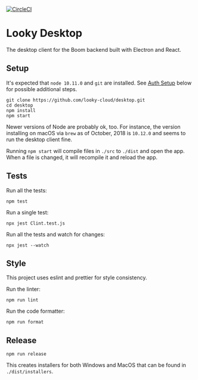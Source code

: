 [![CircleCI](https://circleci.com/gh/looky-cloud/desktop.svg?style=svg&circle-token=8fb219d4419937d21fb70c99c89157bff05c2ecc)](https://circleci.com/gh/looky-cloud/desktop)
# Looky Desktop

The desktop client for the Boom backend built with Electron and React.

## Setup

It's expected that `node 10.11.0` and `git` are installed. See [Auth Setup](#auth-setup) below for possible additional steps.

```
git clone https://github.com/looky-cloud/desktop.git
cd desktop
npm install
npm start
```

Newer versions of Node are probably ok, too. For instance, the version installing on macOS via `brew` as of October, 2018 is `10.12.0` and seems to run the desktop client fine.

Running `npm start` will compile files in `./src` to `./dist` and open the app. When a file is changed, it will recompile it and reload the app.

## Tests

Run all the tests:

```
npm test
```

Run a single test:

```
npx jest Clint.test.js
```

Run all the tests and watch for changes:

```
npx jest --watch
```

## Style

This project uses eslint and prettier for style consistency.

Run the linter:

```
npm run lint
```

Run the code formatter:

```
npm run format
```

## Release

```
npm run release
```

This creates installers for both Windows and MacOS that can be found in `./dist/installers`.
